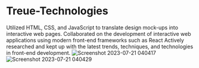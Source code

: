 # Treue-Technologies
Utilized HTML, CSS, and JavaScript to translate design mock-ups into interactive web pages. Collaborated on the development of interactive web applications using modern front-end frameworks such as React Actively researched and kept up with the latest trends, techniques, and technologies in front-end development.
![Screenshot 2023-07-21 040417](https://github.com/Aditya-sr/Treue-Technologies/assets/69643133/3e5845af-e3e9-4be5-b3b0-54052d1991a8)
![Screenshot 2023-07-21 040429](https://github.com/Aditya-sr/Treue-Technologies/assets/69643133/4ac353c8-9846-4b41-b237-6ec456833855)
